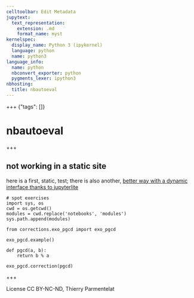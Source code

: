 ```yaml
---
celltoolbar: Edit Metadata
jupytext:
  text_representation:
    extension: .md
    format_name: myst
kernelspec:
  display_name: Python 3 (ipykernel)
  language: python
  name: python3
language_info:
  name: python
  nbconvert_exporter: python
  pygments_lexer: ipython3
nbhosting:
  title: nbautoeval
---
```


+++ {"tags": []}

# nbautoeval

+++

## not working in a static site

here is a first, static, test; there is also another, [better way with a dynamic interface thanks to jupyterlite](label-nbautoeval-dynamic)

```{code-cell} ipython3
# spot exercises
import sys, os
cwd = os.getcwd()
modules = cwd.replace('notebooks', 'modules')
sys.path.append(modules)
```

```{code-cell} ipython3
from corrections.exo_pgcd import exo_pgcd

exo_pgcd.example()
```

```{code-cell} ipython3
def pgcd(a, b):
    return b % a
```

```{code-cell} ipython3
exo_pgcd.correction(pgcd)
```

+++

License CC BY-NC-ND, Thierry Parmentelat
